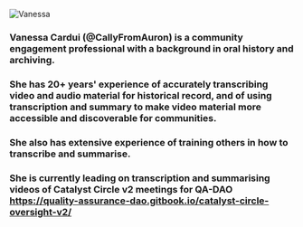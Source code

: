 ![Vanessa](https://user-images.githubusercontent.com/73400593/160540398-aeaf4c91-25e4-4d59-ba0b-9f3f01d85a8f.JPEG)

### Vanessa Cardui (@CallyFromAuron) is a community engagement professional with a background in oral history and archiving. 
### She has 20+ years' experience of accurately transcribing video and audio material for historical record, and of using transcription and summary to make video material more accessible and discoverable for communities. 
### She also has extensive experience of training others in how to transcribe and summarise. 
### She is currently leading on transcription and summarising videos of Catalyst Circle v2 meetings for QA-DAO https://quality-assurance-dao.gitbook.io/catalyst-circle-oversight-v2/
